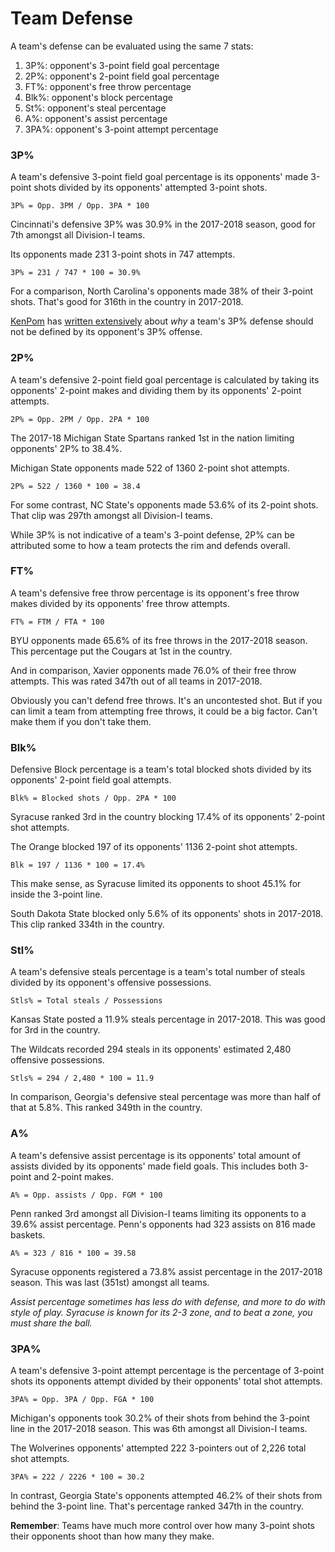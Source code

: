# Team Defense

A team's defense can be evaluated using the same 7 stats:

1. 3P%: opponent's 3-point field goal percentage
2. 2P%: opponent's 2-point field goal percentage
3. FT%: opponent's free throw percentage
4. Blk%: opponent's block percentage
5. St%: opponent's steal percentage
6. A%: opponent's assist percentage
7. 3PA%: opponent's 3-point attempt percentage

### 3P%

A team's defensive 3-point field goal percentage is its opponents' made 3-point shots divided by its opponents' attempted 3-point shots.

`3P% = Opp. 3PM / Opp. 3PA * 100`

Cincinnati's defensive 3P% was 30.9% in the 2017-2018 season, good for 7th amongst all Division-I teams.

Its opponents made 231 3-point shots in 747 attempts.

`3P% = 231 / 747 * 100 = 30.9%`

For a comparison, North Carolina's opponents made 38% of their 3-point shots. That's good for 316th in the country in 2017-2018.

[KenPom](http://kenpom.com/) has [written extensively](http://kenpom.com/blog/3point-defense-should-not-be-defined-by-opponents-3p/) about _why_ a team's 3P% defense should not be defined by its opponent's 3P% offense.

### 2P%

A team's defensive 2-point field goal percentage is calculated by taking its opponents' 2-point makes and dividing them by its opponents' 2-point attempts.

`2P% = Opp. 2PM / Opp. 2PA * 100`

The 2017-18 Michigan State Spartans ranked 1st in the nation limiting opponents' 2P% to 38.4%.

Michigan State opponents made 522 of 1360 2-point shot attempts.

`2P% = 522 / 1360 * 100 = 38.4`

For some contrast, NC State's opponents made 53.6% of its 2-point shots. That clip was 297th amongst all Division-I teams.

While 3P% is not indicative of a team's 3-point defense, 2P% can be attributed some to how a team protects the rim and defends overall.

### FT%

A team's defensive free throw percentage is its opponent's free throw makes divided by its opponents' free throw attempts.

`FT% = FTM / FTA * 100`

BYU opponents made 65.6% of its free throws in the 2017-2018 season. This percentage put the Cougars at 1st in the country.

And in comparison, Xavier opponents made 76.0% of their free throw attempts. This was rated 347th out of all teams in 2017-2018.

Obviously you can't defend free throws. It's an uncontested shot. But if you can limit a team from attempting free throws, it could be a big factor. Can't make them if you don't take them.

### Blk%

Defensive Block percentage is a team's total blocked shots divided by its opponents' 2-point field goal attempts.

`Blk% = Blocked shots / Opp. 2PA * 100`

Syracuse ranked 3rd in the country blocking 17.4% of its opponents' 2-point shot attempts.

The Orange blocked 197 of its opponents' 1136 2-point shot attempts.

`Blk = 197 / 1136 * 100 = 17.4%`

This make sense, as Syracuse limited its opponents to shoot 45.1% for inside the 3-point line.

South Dakota State blocked only 5.6% of its opponents' shots in 2017-2018. This clip ranked 334th in the country.

### Stl%

A team's defensive steals percentage is a team's total number of steals divided by its opponent's offensive possessions.

`Stls% = Total steals / Possessions`

Kansas State posted a 11.9% steals percentage in 2017-2018. This was good for 3rd in the country.

The Wildcats recorded 294 steals in its opponents' estimated 2,480 offensive possessions.

`Stls% = 294 / 2,480 * 100 = 11.9`

In comparison, Georgia's defensive steal percentage was more than half of that at 5.8%. This ranked 349th in the country.

### A%

A team's defensive assist percentage is its opponents' total amount of assists divided by its opponents' made field goals. This includes both 3-point and 2-point makes.

`A% = Opp. assists / Opp. FGM * 100`

Penn ranked 3rd amongst all Division-I teams limiting its opponents to a 39.6% assist percentage. Penn's opponents had 323 assists on 816 made baskets.

`A% = 323 / 816 * 100 = 39.58`

Syracuse opponents registered a 73.8% assist percentage in the 2017-2018 season. This was last \(351st\) amongst all teams.

_Assist percentage sometimes has less do with defense, and more to do with style of play. Syracuse is known for its 2-3 zone, and to beat a zone, you must share the ball._

### 3PA%

A team's defensive 3-point attempt percentage is the percentage of 3-point shots its opponents attempt divided by their opponents' total shot attempts.

`3PA% = Opp. 3PA / Opp. FGA * 100`

Michigan's opponents took 30.2% of their shots from behind the 3-point line in the 2017-2018 season. This was 6th amongst all Division-I teams.

The Wolverines opponents' attempted 222 3-pointers out of 2,226 total shot attempts.

`3PA% = 222 / 2226 * 100 = 30.2`

In contrast, Georgia State's opponents attempted 46.2% of their shots from behind the 3-point line. That's percentage ranked 347th in the country.

**Remember**: Teams have much more control over how many 3-point shots their opponents shoot than how many they make.

